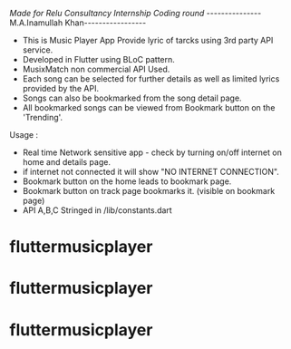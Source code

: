 *Made for Relu Consultancy Internship Coding round*
---------------M.A.Inamullah Khan-----------------

- This is Music Player App Provide lyric of tarcks using 3rd party API service.
- Developed in Flutter using BLoC pattern.
- MusixMatch non commercial API Used.
- Each song can be selected for further details as well as limited lyrics provided by the API.
- Songs can also be bookmarked from the song detail page.
- All bookmarked songs can be viewed from Bookmark button on the 'Trending'.

Usage :

- Real time Network sensitive app - check by turning on/off internet on home and details page. 
- if internet not connected it will show "NO INTERNET CONNECTION". 
- Bookmark button on the home leads to bookmark page.
- Bookmark button on track page bookmarks it. (visible on bookmark page)
- API A,B,C Stringed in /lib/constants.dart 





# fluttermusicplayer
# fluttermusicplayer
# fluttermusicplayer
